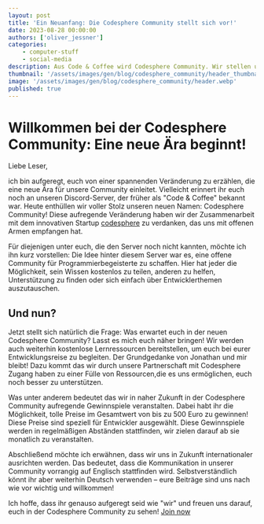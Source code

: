 ```yaml
---
layout: post
title: 'Ein Neuanfang: Die Codesphere Community stellt sich vor!'
date: 2023-08-28 00:00:00
authors: ['oliver_jessner']
categories:
    - computer-stuff
    - social-media
description: Aus Code & Coffee wird Codesphere Community. Wir stellen uns vor und erzählen euch was euch erwartet
thumbnail: '/assets/images/gen/blog/codesphere_community/header_thumbnail.webp'
image: '/assets/images/gen/blog/codesphere_community/header.webp'
published: true
---
```


# Willkommen bei der Codesphere Community: Eine neue Ära beginnt!

Liebe Leser,

ich bin aufgeregt, euch von einer spannenden Veränderung zu erzählen, die eine neue Ära für unsere Community einleitet. Vielleicht erinnert ihr euch noch an unseren Discord-Server, der früher als "Code & Coffee" bekannt war. Heute enthüllen wir voller Stolz unseren neuen Namen: Codesphere Community! Diese aufregende Veränderung haben wir der Zusammenarbeit mit dem innovativen Startup [codesphere](https://codesphere.com/) zu verdanken, das uns mit offenen Armen empfangen hat.

Für diejenigen unter euch, die den Server noch nicht kannten, möchte ich ihn kurz vorstellen: Die Idee hinter diesem Server war es, eine offene Community für Programmierbegeisterte zu schaffen. Hier hat jeder die Möglichkeit, sein Wissen kostenlos zu teilen, anderen zu helfen, Unterstützung zu finden oder sich einfach über Entwicklerthemen auszutauschen.

## Und nun?

Jetzt stellt sich natürlich die Frage: Was erwartet euch in der neuen Codesphere Community? Lasst es mich euch näher bringen! Wir werden auch weiterhin kostenlose Lernressourcen bereitstellen, um euch bei eurer Entwicklungsreise zu begleiten. Der Grundgedanke von Jonathan und mir bleibt!
Dazu kommt das wir durch unsere Partnerschaft mit Codesphere Zugang haben zu einer Fülle von Ressourcen,die es uns ermöglichen, euch noch besser zu unterstützen.

Was unter anderem bedeutet das wir in naher Zukunft in der Codesphere Community aufregende Gewinnspiele veranstalten. Dabei habt ihr die Möglichkeit, tolle Preise im Gesamtwert von bis zu 500 Euro zu gewinnen! Diese Preise sind speziell für Entwickler ausgewählt. Diese Gewinnspiele werden in regelmäßigen Abständen stattfinden, wir zielen darauf ab sie monatlich zu veranstalten.

Abschließend möchte ich erwähnen, dass wir uns in Zukunft internationaler ausrichten werden. Das bedeutet, dass die Kommunikation in unserer Community vorrangig auf Englisch stattfinden wird. Selbstverständlich könnt ihr aber weiterhin Deutsch verwenden – eure Beiträge sind uns nach wie vor wichtig und willkommen!

Ich hoffe, dass ihr genauso aufgeregt seid wie "wir" und freuen uns darauf, euch in der Codesphere Community zu sehen! [Join now](https://discord.com/invite/dhApGCjb)
